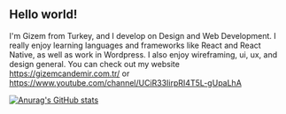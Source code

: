 ## Hello world!

I'm Gizem from Turkey, and I develop on Design and Web Development. I really enjoy learning languages and frameworks like React and React Native, as well as work in Wordpress. I also enjoy wireframing, ui, ux, and design general. You can check out my website https://gizemcandemir.com.tr/ or https://www.youtube.com/channel/UCiR33IirpRI4T5L-gUpaLhA

[![Anurag's GitHub stats](https://github-readme-stats.vercel.app/api?username=mhndsbgyn)](https://github.com/anuraghazra/github-readme-stats)
